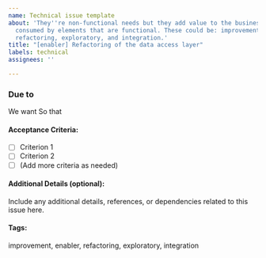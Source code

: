 ```yaml
---
name: Technical issue template
about: 'They''re non-functional needs but they add value to the business since they''re
  consumed by elements that are functional. These could be: improvement, enabler,
  refactoring, exploratory, and integration.'
title: "[enabler] Refactoring of the data access layer"
labels: technical
assignees: ''

---
```


### Due to <System>
We want <Goal>
So that <Benefit>

#### Acceptance Criteria:

- [ ] Criterion 1
- [ ] Criterion 2
- [ ] (Add more criteria as needed)

#### Additional Details (optional):
Include any additional details, references, or dependencies related to this issue here.

#### Tags:
improvement, enabler, refactoring, exploratory, integration

